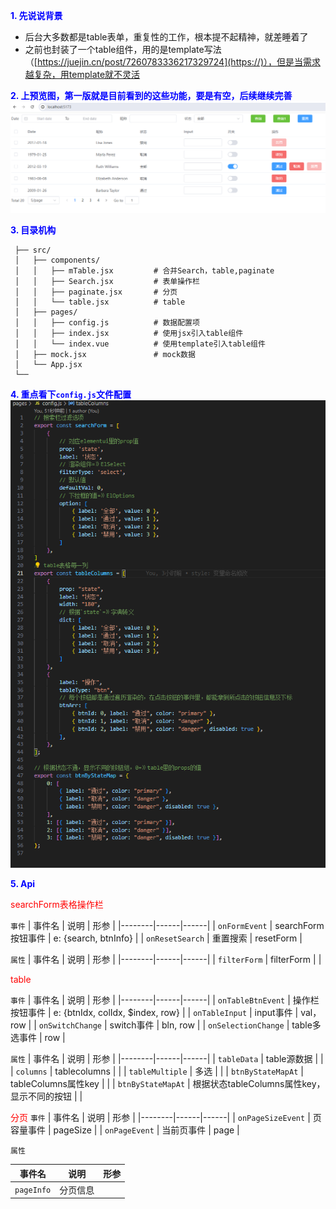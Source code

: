 **<span style="color:blue;">1. 先说说背景</span>**
   
   - 后台大多数都是table表单，重复性的工作，根本提不起精神，就差睡着了
   - 之前也封装了一个table组件，用的是template写法（[https://juejin.cn/post/7260783336217329724](https://)），但是当需求越复杂，用template就不灵活

**<span style="color:blue;">2. 上预览图，第一版就是目前看到的这些功能，要是有空，后续继续完善</span>**
![示例图片](./public/image.png)

**<span style="color:blue;">3. 目录机构</span>**
  ```
   ├── src/
   │   ├── components/
   │   │   ├── mTable.jsx         # 合并Search，table,paginate
   │   │   ├── Search.jsx         # 表单操作栏
   │   │   ├── paginate.jsx       # 分页
   │   │   └── table.jsx          # table
   │   ├── pages/
   │   │   ├── config.js          # 数据配置项
   │   │   ├── index.jsx          # 使用jsx引入table组件
   │   │   └── index.vue          # 使用template引入table组件
   │   ├── mock.jsx               # mock数据
   │   └── App.jsx
   └──
  ```
  **<span style="color:blue;">4. 重点看下`config.js`文件配置</span>**
![示例图片](./public/info.png)

**<span style="color:blue;">5. Api</span>**

 <span style="color:red;">searchForm表格操作栏</span>

`事件`
| 事件名   | 说明 | 形参 |
|--------|------|------|
| `onFormEvent`   | searchForm按钮事件   | e: {search, btnInfo}   |
| `onResetSearch`   | 重置搜索   | resetForm |

`属性`
| 事件名   | 说明 | 形参 |
|--------|------|------|
| `filterForm`   | filterForm   |  |

<span style="color:red;">table</span>

`事件`
| 事件名   | 说明 | 形参 |
|--------|------|------|
| `onTableBtnEvent`   | 操作栏按钮事件   | e: {btnIdx, colIdx, $index, row}   |
| `onTableInput`   | input事件   | val， row |
| `onSwitchChange`   | switch事件   | bln, row |
| `onSelectionChange`   | table多选事件   | row |

`属性`
| 事件名   | 说明 | 形参 |
|--------|------|------|
| `tableData`   | table源数据   |  |
| `columns`   | tablecolumns   |  |
| `tableMultiple`   | 多选   |  |
| `btnByStateMapAt`   |  tableColumns属性key  |  |
| `btnByStateMapAt`   | 根据状态tableColumns属性key，显示不同的按钮   |  |

<span style="color:red;">分页</span>
`事件`
| 事件名   | 说明 | 形参 |
|--------|------|------|
| `onPageSizeEvent`   | 页容量事件   | pageSize   |
| `onPageEvent`   | 当前页事件   | page |

`属性`

| 事件名   | 说明 | 形参 |
|--------|------|------|
| `pageInfo`   | 分页信息   |  |